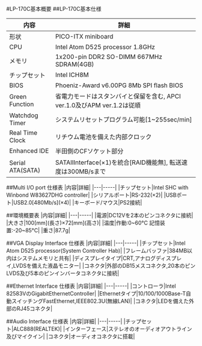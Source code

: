 #LP-170C基本概要
##LP-170C基本仕様

|内容|詳細|
|-------|------------|
|形状|PICO-ITX miniboard|
|CPU|Intel Atom D525 processor 1.8GHz|
|メモリ|1x200-pin DDR2 SO-DIMM 667MHz SDRAM(4GB)|
|チップセット|Intel ICH8M|
|BIOS|Phoeniz-Award v6.00PG 8Mb SPI flash BIOS|
|Green Function|省電力モードはスタンバイと保留を含む, APCI ver.1.0及びAPM ver.1.2は従順|
|Watchdog Timer|システムリセットプログラム可能\[1~255sec/min\]|
|Real Time Clock|リチウム電池を備えた内部クロック|
|Enhanced IDE|半田側のCFソケット部分|
|Serial ATA(SATA)|SATAIIInterface(×1)を統合\[RAID機能無\], 転送速度は300MB/sまで|

##Multi I/O port 仕様表
|内容|詳細|
|---|-----|
|チップセット|Intel SHC with Winbond W83627DHG controller|
|シリアルポート|RS-232(×2)|
|USBポート|USB2.0\[480Mb/s\](×4)|
|キーボード/マウス|PS2接続|

##環境概要表
|内容|詳細|
|---|-----|
|電源|DC12Vを2本のピンコネクタに接続|
|大きさ|100\[mm\](長さ)×72\[mm\](高さ)|
|温度|作動:0~60°C 記憶装置:-20~85°C|
|重さ|87.7g|

##VGA Display Interface 仕様表
|内容|詳細|
|---|-----|
|チップセット|Intel Atom D525 processor(System Controller Hab)|
|フレームバッファ|384MB以内はシステムメモリと共有|
|ディスプレイタイプ|CRT,アナログディスプレイ,LVDSを備えた液晶モニター|
|コネクタ|外部のDB15メスコネクタ,20本のピンLVDS及び5本のピンインバータコネクタに接続|

##Ethernet Interface 仕様表
|内容|詳細|
|---|-----|
|コントローラ|Intel 82583VのGigabitEthernetController|
|Ethernetタイプ|10/100/1000Base-T自動スイッチングFastEthernet,IEEE802.3U(無線LAN)|
|コネクタ|LEDを備えた外部のRJ45コネクタ|

##Audio Interface 仕様表
|内容|詳細|
|---|-----|
|チップセット|ALC888(REALTEK)|
|インターフェース|ステレオのオーディオアウトライン及びマイクイン|
|コネクタ|オーディオコネクタに搭載|

